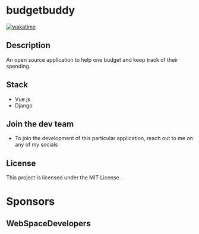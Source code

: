 # budgetbuddy
[![wakatime](https://wakatime.com/badge/github/John-Njau/budgetbuddy.svg)](https://wakatime.com/badge/github/John-Njau/budgetbuddy)


## Description
An open source application to help one budget and keep track of their spending.


## Stack
- Vue js
- Django

## Join the dev team
- To join the development of this particular application, reach out to me on any of my socials


## License
This project is licensed under the MIT License.

# Sponsors
## WebSpaceDevelopers
